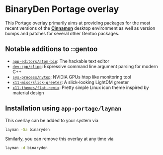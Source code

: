 # BinaryDen Portage overlay
This Portage overlay primarily aims at providing packages for the most recent versions of
the [**Cinnamon**](https://github.com/linuxmint) desktop environment as well as version
bumps and patches for several other Gentoo packages.

## Notable additions to ::gentoo
 * [`app-editors/atom-bin`](https://github.com/atom/atom):
   The hackable text editor
 * [`dev-cpp/clipp`](https://github.com/muellan/clipp):
   Expressive command line argument parsing for modern C++
 * [`sys-process/nvtop`](https://github.com/syllo/nvtop):
   NVIDIA GPUs htop like monitoring tool
 * [`x11-misc/slick-greeter`](https://github.com/linuxmint/slick-greeter):
   A slick-looking LightDM greeter
 * [`x11-themes/flat-remix`](https://github.com/daniruiz/flat-remix):
   Pretty simple Linux icon theme inspired by material design

## Installation using `app-portage/layman`
This overlay can be added to your system via
```sh
layman -Sa binaryden
```
Similarly, you can remove this overlay at any time via
```sh
layman -d binaryden
```
